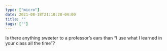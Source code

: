 ```yaml
---
type: ["micro"]
date: 2021-08-18T21:10:28-04:00
title: ""
tags: [""]
---
```

Is there anything sweeter to a professor’s ears than “I use what I learned in your class all the time”?
